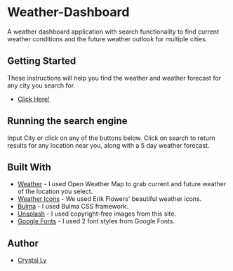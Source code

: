 # Weather-Dashboard
A weather dashboard application with search functionality to find current weather conditions and the future weather outlook for multiple cities.

## Getting Started

These instructions will help you find the weather and weather forecast for any city you search for.
* [Click Here!](https://cml2377.github.io/weather-dashboard/)

## Running the search engine

Input City or click on any of the buttons below.
Click on search to return results for any location near you, along with a 5 day weather forecast.

## Built With

* [Weather](https://openweathermap.org/) - I used Open Weather Map to grab current and future weather of the location you select.
* [Weather Icons](https://github.com/erikflowers/weather-icons/) - We used Erik Flowers' beautiful weather icons.
* [Bulma](https://bulma.io/documentation/) - I used Bulma CSS framework. 
* [Unsplash](https://unsplash.com/) - I used copyright-free images from this site.
* [Google Fonts](https://fonts.google.com/) - I used 2 font styles from Google Fonts.

## Author

* [Crystal Ly](https://github.com/cml2377)
